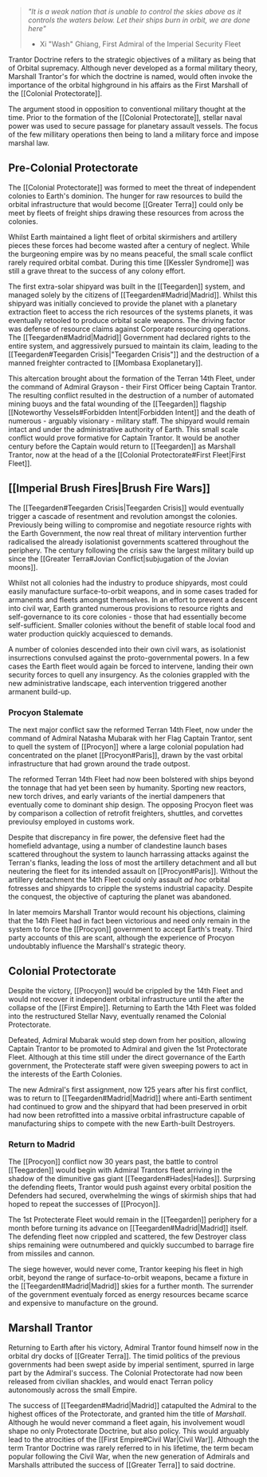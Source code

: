 > *"It is a weak nation that is unable to control the skies above as it controls the waters below. Let their ships burn in orbit, we are done here"*
> - Xi "Wash" Ghiang, First Admiral of the Imperial Security Fleet 

Trantor Doctrine refers to the strategic objectives of a military as being that of Orbital supremacy. Although never developed as a formal military theory, Marshall Trantor's for which the doctrine is named, would often invoke the importance of the orbital highground in his affairs as the First Marshall of the [[Colonial Protectorate]].  

The argument stood in opposition to conventional military thought at the time. Prior to the formation of the [[Colonial Protectorate]], stellar naval power was used to secure passage for planetary assault vessels. The focus of the few millitary operations then being to land a military force and impose marshal law.

## Pre-Colonial Protectorate

The [[Colonial Protectorate]] was formed to meet the threat of independent colonies to Earth's dominion. The hunger for raw resources to build the orbital infrastructure that would become [[Greater Terra]] could only be meet by fleets of freight ships drawing these resources from across the colonies. 

Whilst Earth maintained a light fleet of orbital skirmishers and artillery pieces these forces had become wasted after a century of neglect. While the burgeoning empire was by no means peaceful, the small scale conflict rarely required orbital combat. During this time [[Kessler Syndrome]] was still a grave threat to the success of any colony effort. 

The first extra-solar shipyard was built in the [[Teegarden]] system, and managed solely by the citizens of [[Teegarden#Madrid|Madrid]]. Whilst this shipyard was initially concieved to provide the planet with a planetary extraction fleet to access the rich resources of the systems planets, it was eventually retooled to produce orbital scale weapons. The driving factor was defense of resource claims against Corporate resourcing operations. The [[Teegarden#Madrid|Madrid]] Government had declared rights to the entire system, and aggressively pursued to maintain its claim, leading to the [[Teegarden#Teegarden Crisis|"Teegarden Crisis"]] and the destruction of a manned freighter contracted to [[Mombasa Exoplanetary]].

This altercation brought about the formation of the Terran 14th Fleet, under the command of Admiral Grayson - their First Officer being Captain Trantor. The resulting conflict resulted in the destruction of a number of automated mining buoys and the fatal wounding of the [[Teegarden]] flagship [[Noteworthy Vessels#Forbidden Intent|Forbidden Intent]] and the death of numerous - arguably visionary - military staff. The shipyard would remain intact and under the administrative authority of Earth. This small scale conflict would prove formative for Captain Trantor. It would be another century before the Captain would return to [[Teegarden]] as Marshall Trantor, now at the head of a the [[Colonial Protectorate#First Fleet|First Fleet]].

## [[Imperial Brush Fires|Brush Fire Wars]] 


The [[Teegarden#Teegarden Crisis|Teegarden Crisis]] would eventually trigger a cascade of resentment and revolution amongst the colonies. Previously being willing to compromise and negotiate resource rights with the Earth Government, the now real threat of military intervention further radicalised the already isolationist governments scattered throughout the periphery. The century following the crisis saw the largest military build up since the [[Greater Terra#Jovian Conflict|subjugation of the Jovian moons]]. 

Whilst not all colonies had the industry to produce shipyards, most could easily manufacture surface-to-orbit weapons, and in some cases traded for armanents and fleets amongst themselves. In an effort to prevent a descent into civil war, Earth granted numerous provisions to resource rights and self-governance to its core colonies - those that had essentially become self-sufficient. Smaller colonies without the benefit of stable local food and water production quickly acquiesced to demands.

A number of colonies descended into their own civil wars, as isolationist insurrections convulsed against the proto-governmental powers. In a few cases the Earth fleet would again be forced to intervene, landing their own security forces to quell any insurgency. As the colonies grappled with the new administrative landscape, each intervention triggered another armanent build-up. 

### Procyon Stalemate

The next major conflict saw the reformed Terran 14th Fleet, now under the command of Admiral Natasha Mubarak with her Flag Captain Trantor, sent to quell the system of [[Procyon]] where a large colonial population had concentrated on the planet [[Procyon#Paris]], drawn by the vast orbital infrastructure that had grown around the trade outpost. 

The reformed Terran 14th Fleet had now been bolstered with ships beyond the tonnage that had yet been seen by humanity. Sporting new reactors, new torch drives, and early variants of the inertial dampeners that eventually come to dominant ship design. The opposing Procyon fleet was by comparison a collection of retrofit freighters, shuttles, and corvettes previoulsy employed in customs work.  

Despite that discrepancy in fire power, the defensive fleet had the homefield advantage, using a number of clandestine launch bases scattered throughout the system to launch harrassing attacks against the Terran's flanks, leading the loss of most the artillery detachment and all but neutering the fleet for its intended assault on [[Procyon#Paris]]. Without the artillery detachment the 14th Fleet could only assault *ad hoc* orbital fotresses and shipyards to cripple the systems industrial capacity. Despite the conquest, the objective of capturing the planet was abandoned. 

In later memoirs Marshall Trantor would recount his objections, claiming that the 14th Fleet had in fact been victorious and need only remain in the system to force the [[Procyon]] government to accept Earth's treaty. Third party accounts of this are scant, although the experience of Procyon undoubtably influence the Marshall's strategic theory.

## Colonial Protectorate

Despite the victory, [[Procyon]] would be crippled by the 14th Fleet and would not recover it independent orbital infrastructure until the after the collapse of the [[First Empire]]. Returning to Earth the 14th Fleet was folded into the restructured Stellar Navy, eventually renamed the Colonial Protectorate. 

Defeated, Admiral Mubarak would step down from her position, allowing Captain Trantor to be promoted to Admiral and given the 1st Protectorate Fleet. Although at this time still under the direct governance of the Earth government, the Protecterate staff were given sweeping powers to act in the interests of the Earth Colonies. 

The new Admiral's first assignment, now 125 years after his first conflict, was to return to [[Teegarden#Madrid|Madrid]] where anti-Earth sentiment had continued to grow and the shipyard that had been preserved in orbit had now been retrofitted into a massive orbital infrastructure capable of manufacturing ships to compete with the new Earth-built Destroyers.

### Return to Madrid

The [[Procyon]] conflict now 30 years past, the battle to control [[Teegarden]] would begin with Admiral Trantors fleet arriving in the shadow of the dimunitive gas giant [[Teegarden#Hades|Hades]]. Surprsing the defending fleets, Trantor would push against every orbital position the Defenders had secured, overwhelming the wings of skirmish ships that had hoped to repeat the successes of [[Procyon]].

The 1st Protecterate Fleet would remain in the [[Teegarden]] periphery for a month before turning its advance on [[Teegarden#Madrid|Madrid]] itself. The defending fleet now crippled and scattered, the few Destroyer class ships remaining were outnumbered and quickly succumbed to barrage fire from missiles and cannon. 

The siege however, would never come, Trantor keeping his fleet in high orbit, beyond the range of surface-to-orbit weapons, became a fixture in the [[Teegarden#Madrid|Madrid]] skies for a further month. The surrender of the government eventualy forced as energy resources became scarce and expensive to manufacture on the ground. 

## Marshall Trantor

Returning to Earth after his victory, Admiral Trantor found himself now in the orbital dry docks of [[Greater Terra]]. The timid politics of the previous governments had been swept aside by imperial sentiment, spurred in large part by the Admiral's success. The Colonial Protectorate had now been released from civilian shackles, and would enact Terran policy autonomously across the small Empire. 

The success of [[Teegarden#Madrid|Madrid]] catapulted the Admiral to the highest offices of the Protectorate, and granted him the title of *Marshall*. Although he would never command a fleet again, his involvement woudl shape no only Protectorate Doctrine, but also policy. This would arguably lead to the atrocities of the [[First Empire#Civil War|Civil War]]. Although the term Trantor Doctrine was rarely referred to in his lifetime, the term becam popular following the Civil War, when the new generation of Admirals and Marshalls attributed the success of [[Greater Terra]] to said doctrine.
